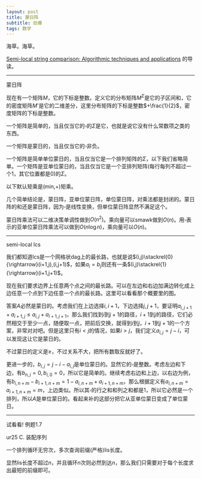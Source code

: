 ```yaml
---
layout: post
title: 蒙日阵
subtitle: 劲爆
tags: 数学
---
```


海草。海草。

[Semi-local string comparison: Algorithmic techniques and applications](https://arxiv.org/pdf/0707.3619.pdf) 的导读。

-----

蒙日阵

现在有一个矩阵$M$，它的下标是整数。定义它的分布矩阵$M^\Sigma$是它的子区间和，它的密度矩阵$M^\square$是它的二维差分，这里分布矩阵的下标是整数$+\frac{1}{2}$，密度矩阵的下标是整数。

一个矩阵是简单的，当且仅当它的$\square$的$\Sigma$是它，也就是说它没有什么常数项之类的东西。

一个矩阵是蒙日的，当且仅当它的$\square$非负。

一个矩阵是简单单位蒙日的，当且仅当它是一个排列矩阵的$\Sigma$，以下我们省略简单。一个矩阵是亚单位蒙日的，当且仅当它是一个亚排列矩阵(每行每列不超过一个$1$，其它位置都是$0$)的$\Sigma$。

以下默认矩乘是(min,+)矩乘。

几个简单结论是，蒙日阵，亚单位蒙日阵，单位蒙日阵，对乘法都是封闭的。蒙日阵的和还是蒙日阵，因为$\square$是线性变换，但单位蒙日阵显然不满足这个。

蒙日阵乘法可以二维决策单调性做到$O(n^2)$。乘向量可以smawk做到$O(n)$。用$\square$表示的亚单位蒙日阵乘法可以做到$O(n\log n)$，乘向量可以$O(n)$。

-----

semi-local lcs

我们都知道lcs是一个网格状dag上的最长路，也就是说$(i,j)\stackrel{0}{\rightarrow}(i+1,j),(i,j+1)$，如果$a_i=b_j$则还有一条$(i,j)\stackrel{1}{\rightarrow}(i+1,j+1)$。

现在我们要求边界上任意两个点之间的最长路。可以在左边和右边加满边转化成上边任意一个点到下边任意一个点的最长路。这里可以看看那个概要里的图。

答案$A$必然是蒙日的。考虑我们在上边选择$i,i+1$，下边选择$j,j+1$，要证明$a_{i,j+1}+a_{i+1,j}\leq a_{i,j}+a_{i+1,j+1}$，那么我们找到$i$到$j+1$的路径，$i+1$到$j$的路径，它们必然相交于至少一点，随便取一点，把前后交换，就得到$i$到$j$，$i+1$到$j+1$的一个方案，非常对对吧。但是这里只有$i<j$的情况，如果$i>j$，我们定义$a_{i,j}=j-i$，可以发现这让它是蒙日的。

不过蒙日的定义是$\geq$，不过关系不大，把所有数取反就好了。

更进一步的，$b_{i,j}=j-i-a_{i,j}$是单位蒙日的。显然它的$\square$是整数。考虑左边和下边，有$b_{n,j}=0,b_{i,0}=0$，所以它是简单的。继续考虑右边和上边，以右边为例，有$b_{i,n+m}-b_{i+1,n+m}=1-a_{i,n+m}+a_{i+1,n+m}$，那么根据定义有$a_{i,n+m}=a_{i+1,n+m}=m$，上边类似。所以其$\square$的行之和和列之和都是$1$，所以它必然是一个排列，所以$A$是单位蒙日的。看起来补的这部分把它从亚单位蒙日变成了单位蒙日。

-----

试看看! 例题1.7

ur25 C. 装配序列

一个排列循环无穷次，多次查询前缀(严格)lis长度。

显然lis长度不超过$n$，并且循环$n$次则必然到达$n$，那么我们只需要对于每个长度求出最短的前缀即可。

